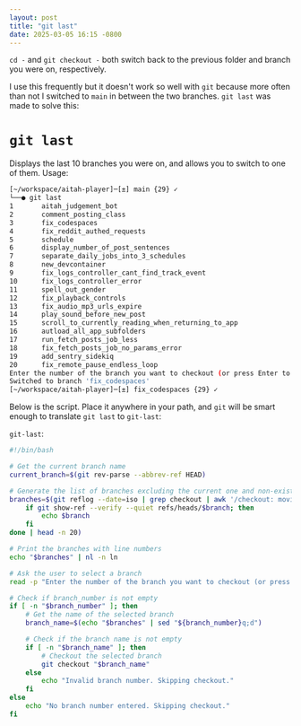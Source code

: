 ```yaml
---
layout: post
title: "git last"
date: 2025-03-05 16:15 -0800
---
```


`cd -` and `git checkout -` both switch back to the previous folder and branch you were on, respectively.

I use this frequently but it doesn't work so well with `git` because more often than not I switched to `main` in between the two branches. `git last` was made to solve this:

# `git last`

Displays the last 10 branches you were on, and allows you to switch to one of them. Usage:

```bash
[~/workspace/aitah-player]─[±] main {29} ✓                                                                                                                                          [Wed Mar 05 - 16:16]
└──● git last
1     	aitah_judgement_bot
2     	comment_posting_class
3     	fix_codespaces
4     	fix_reddit_authed_requests
5     	schedule
6     	display_number_of_post_sentences
7     	separate_daily_jobs_into_3_schedules
8     	new_devcontainer
9     	fix_logs_controller_cant_find_track_event
10    	fix_logs_controller_error
11    	spell_out_gender
12    	fix_playback_controls
13    	fix_audio_mp3_urls_expire
14    	play_sound_before_new_post
15    	scroll_to_currently_reading_when_returning_to_app
16    	autload_all_app_subfolders
17    	run_fetch_posts_job_less
18    	fix_fetch_posts_job_no_params_error
19    	add_sentry_sidekiq
20    	fix_remote_pause_endless_loop
Enter the number of the branch you want to checkout (or press Enter to skip): 3
Switched to branch 'fix_codespaces'
[~/workspace/aitah-player]─[±] fix_codespaces {29} ✓
```

Below is the script. Place it anywhere in your path, and `git` will be smart enough to translate `git last` to `git-last`:

`git-last`:
```bash
#!/bin/bash

# Get the current branch name
current_branch=$(git rev-parse --abbrev-ref HEAD)

# Generate the list of branches excluding the current one and non-existent branches
branches=$(git reflog --date=iso | grep checkout | awk '/checkout: moving from/ {print $8}' | grep -v '^[0-9a-f]\{40\}$' | grep -v "$current_branch" | awk '!seen[$0]++' | while read branch; do
    if git show-ref --verify --quiet refs/heads/$branch; then
        echo $branch
    fi
done | head -n 20)

# Print the branches with line numbers
echo "$branches" | nl -n ln

# Ask the user to select a branch
read -p "Enter the number of the branch you want to checkout (or press Enter to skip): " branch_number

# Check if branch_number is not empty
if [ -n "$branch_number" ]; then
    # Get the name of the selected branch
    branch_name=$(echo "$branches" | sed "${branch_number}q;d")

    # Check if the branch name is not empty
    if [ -n "$branch_name" ]; then
        # Checkout the selected branch
        git checkout "$branch_name"
    else
        echo "Invalid branch number. Skipping checkout."
    fi
else
    echo "No branch number entered. Skipping checkout."
fi
```
